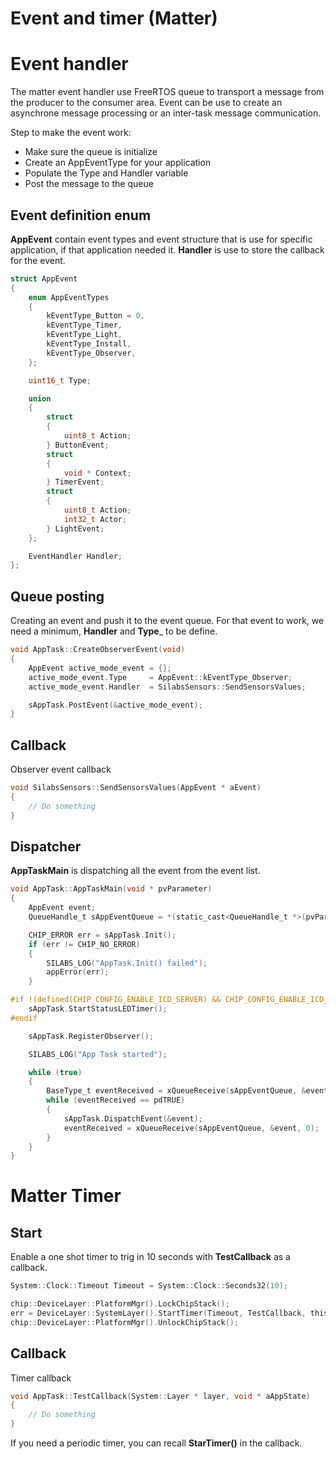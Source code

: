 
# Event and timer (Matter)

# Event handler

The matter event handler use FreeRTOS queue to transport a message from the producer to the consumer area. Event can be use to create an asynchrone message processing or an inter-task message communication.

Step to make the event work:

- Make sure the queue is initialize
- Create an AppEventType for your application
- Populate the Type and Handler variable
- Post the message to the queue

## Event definition enum

__AppEvent__ contain event types and event structure that is use for specific application, if that application needed it. __Handler__ is use to store the callback for the event.

```C
struct AppEvent
{
    enum AppEventTypes
    {
        kEventType_Button = 0,
        kEventType_Timer,
        kEventType_Light,
        kEventType_Install,
        kEventType_Observer,
    };

    uint16_t Type;

    union
    {
        struct
        {
            uint8_t Action;
        } ButtonEvent;
        struct
        {
            void * Context;
        } TimerEvent;
        struct
        {
            uint8_t Action;
            int32_t Actor;
        } LightEvent;
    };

    EventHandler Handler;
};
```

## Queue posting

Creating an event and push it to the event queue. For that event to work, we need a minimum, __Handler__ and __Type___ to be define.

```C
void AppTask::CreateObserverEvent(void)
{
    AppEvent active_mode_event = {};
    active_mode_event.Type     = AppEvent::kEventType_Observer;
    active_mode_event.Handler  = SilabsSensors::SendSensorsValues;

    sAppTask.PostEvent(&active_mode_event);
}
```

## Callback

Observer event callback

```C
void SilabsSensors::SendSensorsValues(AppEvent * aEvent)
{
    // Do something
}
```

## Dispatcher

__AppTaskMain__ is dispatching all the event from the event list.

```C
void AppTask::AppTaskMain(void * pvParameter)
{
    AppEvent event;
    QueueHandle_t sAppEventQueue = *(static_cast<QueueHandle_t *>(pvParameter));

    CHIP_ERROR err = sAppTask.Init();
    if (err != CHIP_NO_ERROR)
    {
        SILABS_LOG("AppTask.Init() failed");
        appError(err);
    }

#if !(defined(CHIP_CONFIG_ENABLE_ICD_SERVER) && CHIP_CONFIG_ENABLE_ICD_SERVER)
    sAppTask.StartStatusLEDTimer();
#endif

    sAppTask.RegisterObserver();

    SILABS_LOG("App Task started");

    while (true)
    {
        BaseType_t eventReceived = xQueueReceive(sAppEventQueue, &event, portMAX_DELAY);
        while (eventReceived == pdTRUE)
        {
            sAppTask.DispatchEvent(&event);
            eventReceived = xQueueReceive(sAppEventQueue, &event, 0);
        }
    }
}
```

# Matter Timer

## Start

Enable a one shot timer to trig in 10 seconds with __TestCallback__ as a callback.

```C
System::Clock::Timeout Timeout = System::Clock::Seconds32(10);

chip::DeviceLayer::PlatformMgr().LockChipStack();
err = DeviceLayer::SystemLayer().StartTimer(Timeout, TestCallback, this);
chip::DeviceLayer::PlatformMgr().UnlockChipStack();
```

## Callback

Timer callback

```C
void AppTask::TestCallback(System::Layer * layer, void * aAppState)
{
	// Do something
}
```

If you need a periodic timer, you can recall __StarTimer()__ in the callback.